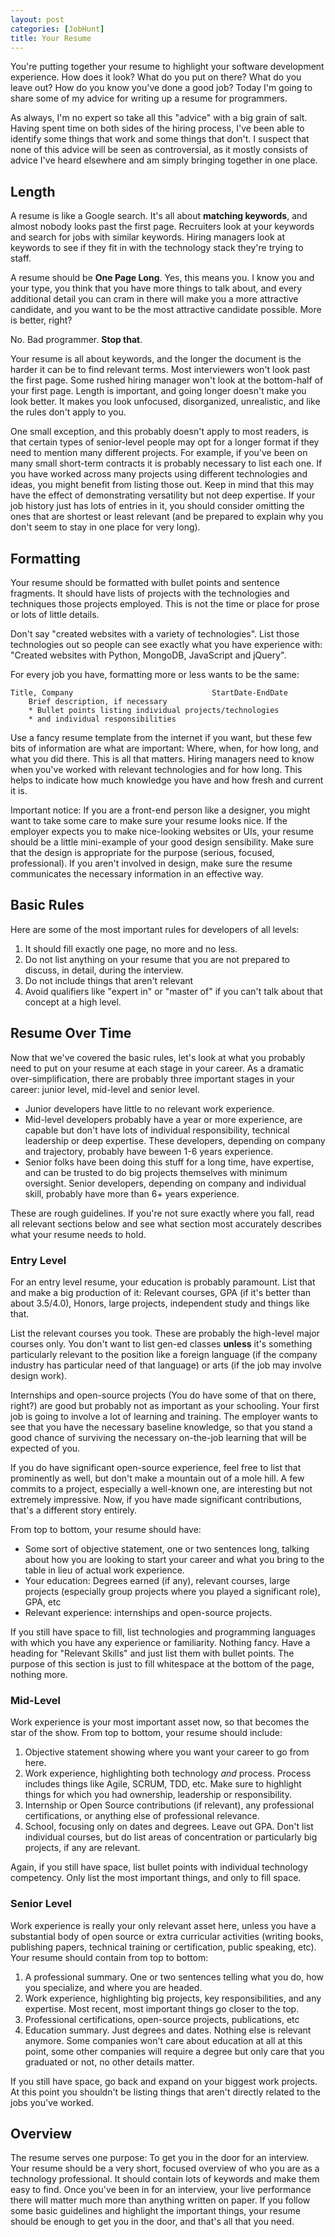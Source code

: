 ```yaml
---
layout: post
categories: [JobHunt]
title: Your Resume
---
```


You're putting together your resume to highlight your software development
experience. How does it look? What do you put on there? What do you leave out?
How do you know you've done a good job? Today I'm going to share some of my
advice for writing up a resume for programmers.

As always, I'm no expert so take all this "advice" with a big grain of salt.
Having spent time on both sides of the hiring process, I've been able
to identify some things that work and some things that don't. I suspect that
none of this advice will be seen as controversial, as it mostly consists of
advice I've heard elsewhere and am simply bringing together in one place.

## Length

A resume is like a Google search. It's all about **matching keywords**, and
almost nobody looks past the first page. Recruiters look at your keywords and
search for jobs with similar keywords. Hiring managers look at keywords to see
if they fit in with the technology stack they're trying to staff.

A resume should be **One Page Long**. Yes, this means you. I know you and your
type, you think that you have more things to talk about, and every additional
detail you can cram in there will make you a more attractive candidate, and you
want to be the most attractive candidate possible. More is better, right?

No. Bad programmer. **Stop that**.

Your resume is all about keywords, and the longer the document is the harder it
can be to find relevant terms. Most interviewers won't look past the first
page. Some rushed hiring manager won't look at the bottom-half of your first
page. Length is important, and going longer doesn't make you look better. It
makes you look unfocused, disorganized, unrealistic, and like the rules don't
apply to you.

One small exception, and this probably doesn't apply to most readers, is that
certain types of senior-level people may opt for a longer format if they need
to mention many different projects. For example, if you've been on many small
short-term contracts it is probably necessary to list each one. If you have
worked across many projects using different technologies and ideas, you might
benefit from listing those out. Keep in mind that this may have the effect of
demonstrating versatility but not deep expertise. If your job history just has
lots of entries in it, you should consider omitting the ones that are shortest
or least relevant (and be prepared to explain why you don't seem to stay in one
place for very long).

## Formatting

Your resume should be formatted with bullet points and sentence fragments. It
should have lists of projects with the technologies and techniques those
projects employed. This is not the time or place for prose or lots of little
details.

Don't say "created websites with a variety of technologies". List those
technologies out so people can see exactly what you have experience with:
"Created websites with Python, MongoDB, JavaScript and jQuery".

For every job you have, formatting more or less wants to be the same:

    Title, Company                               StartDate-EndDate
        Brief description, if necessary
        * Bullet points listing individual projects/technologies
        * and individual responsibilities

Use a fancy resume template from the internet if you want, but these few bits
of information are what are important: Where, when, for how long, and what
you did there. This is all that matters. Hiring managers need to know when
you've worked with relevant technologies and for how long. This helps to
indicate how much knowledge you have and how fresh and current it is.

Important notice: If you are a front-end person like a designer, you might
want to take some care to make sure your resume looks nice. If the employer
expects you to make nice-looking websites or UIs, your resume should be a little
mini-example of your good design sensibility. Make sure that the design is
appropriate for the purpose (serious, focused, professional). If you aren't
involved in design, make sure the resume communicates the necessary information
in an effective way.

## Basic Rules

Here are some of the most important rules for developers of all levels:

1. It should fill exactly one page, no more and no less.
2. Do not list anything on your resume that you are not prepared to discuss, in
   detail, during the interview.
3. Do not include things that aren't relevant
4. Avoid qualifiers like "expert in" or "master of" if you can't talk about
   that concept at a high level.

## Resume Over Time

Now that we've covered the basic rules, let's look at what you probably need to
put on your resume at each stage in your career. As a dramatic
over-simplification, there are probably three important stages in your career:
junior level, mid-level and senior level.

* Junior developers have little to no relevant work experience.
* Mid-level developers probably have a year or more experience, are capable but
  don't have lots of individual responsibility, technical leadership or deep
  expertise. These developers, depending on company and trajectory, probably
  have beween 1-6 years experience.
* Senior folks have been doing this stuff for a long time, have expertise,
  and can be trusted to do big projects themselves with minimum oversight.
  Senior developers, depending on company and individual skill, probably have
  more than 6+ years experience.

These are rough guidelines. If you're not sure exactly where you fall, read all
relevant sections below and see what section most accurately describes what your
resume needs to hold.

### Entry Level

For an entry level resume, your education is probably paramount. List that and
make a big production of it: Relevant courses, GPA (if it's better than about
3.5/4.0), Honors, large projects, independent study and things like that.

List the relevant courses you took. These are probably the high-level major
courses only. You don't want to list gen-ed classes **unless** it's something
particularly relevant to the position like a foreign language (if the company
industry has particular need of that language) or arts (if the job may involve
design work).

Internships and open-source projects (You do have some of that on there, right?)
are good but probably not as important as your schooling. Your first job is
going to involve a lot of learning and training. The employer wants to see that
you have the necessary baseline knowledge, so that you stand a good chance of
surviving the necessary on-the-job learning that will be expected of you.

If you do have significant open-source experience, feel free to list that
prominently as well, but don't make a mountain out of a mole hill. A few commits
to a project, especially a well-known one, are interesting but not
extremely impressive. Now, if you have made significant contributions, that's
a different story entirely.

From top to bottom, your resume should have:

* Some sort of objective statement, one or two sentences long, talking about how
  you are looking to start your career and what you bring to the table in lieu
  of actual work experience.
* Your education: Degrees earned (if any), relevant courses, large projects
  (especially group projects where you played a significant role), GPA, etc
* Relevant experience: internships and open-source projects.

If you still have space to fill, list technologies and programming languages
with which you have any experience or familiarity. Nothing fancy. Have a
heading for "Relevant Skills" and just list them with bullet points. The purpose
of this section is just to fill whitespace at the bottom of the page, nothing
more.

### Mid-Level

Work experience is your most important asset now, so that becomes the star of
the show. From top to bottom, your resume should include:

1. Objective statement showing where you want your career to go from here.
2. Work experience, highlighting both technology *and* process. Process includes
   things like Agile, SCRUM, TDD, etc. Make sure to highlight things for which
   you had ownership, leadership or responsibility.
3. Internship or Open Source contributions (if relevant), any professional
   certifications, or anything else of professional relevance.
4. School, focusing only on dates and degrees. Leave out GPA. Don't list
   individual courses, but do list areas of concentration or particularly big
   projects, if any are relevant.

Again, if you still have space, list bullet points with individual technology
competency. Only list the most important things, and only to fill space.

### Senior Level

Work experience is really your only relevant asset here, unless you have a
substantial body of open source or extra curricular activities (writing books,
publishing papers, technical training or certification, public speaking, etc).
Your resume should contain from top to bottom:

1. A professional summary. One or two sentences telling what you do, how you
   specialize, and where you are headed.
2. Work experience, highlighting big projects, key responsibilities, and any
   expertise. Most recent, most important things go closer to the top.
3. Professional certifications, open-source projects, publications, etc
4. Education summary. Just degrees and dates. Nothing else is relevant anymore.
   Some companies won't care about education at all at this point, some other
   companies will require a degree but only care that you graduated or not, no
   other details matter.

If you still have space, go back and expand on your biggest work projects. At
this point you shouldn't be listing things that aren't directly related to the
jobs you've worked.

## Overview

The resume serves one purpose: To get you in the door for an interview. Your
resume should be a very short, focused overview of who you are as a technology
professional. It should contain lots of keywords and make them easy to find.
Once you've been in for an interview, your live performance there will matter
much more than anything written on paper. If you follow some basic guidelines
and highlight the important things, your resume should be enough to get you in
the door, and that's all that you need.
